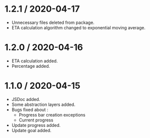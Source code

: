 # 1.2.1 / 2020-04-17

- Unnecessary files deleted from package.
- ETA calculation algorithm changed to exponential moving average.

# 1.2.0 / 2020-04-16

- ETA calculation added.
- Percentage added.

# 1.1.0 / 2020-04-15

- JSDoc added.
- Some abstraction layers added.
- Bugs fixed about :
  - Progress bar creation exceptions
  - Current progress
- Update progress added.
- Update goal added.
